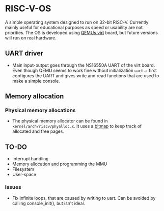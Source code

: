 # RISC-V-OS

A simple operating system designed to run on 32-bit RISC-V. 
Currently mainly useful for educational purposes as speed or usability
are not priorities. The OS is developed using [QEMUs virt](https://www.qemu.org/docs/master/system/riscv/virt.html) board, but future
versions will run on real hardware.


## UART driver
- Main input-output goes through the NS16550A UART of the virt board.
  Even though QEMU seems to work fine without initialization ```uart.c``` first 
  configures the UART and gives write and read functions that are used to make
  a simple console.

## Memory allocation
### Physical memory allocations
- The physical memory allocator can be found in ```kernel/arch/riscv/phyalloc.c```. It uses a [bitmap](https://wiki.osdev.org/Page_Frame_Allocation) 
  to keep track of allocated and free pages. 
 

## TO-DO
- Interrupt handling
- Memory allocation and programming the MMU
- Filesystem
- User-space
### Issues
- Fix infinite loops, that are caused by writing to uart. Can be avoided by calling console_init(), but isn't ideal.

